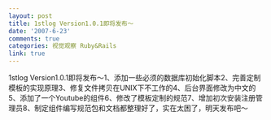 ```yaml
---
layout: post
title: 1stlog Version1.0.1即将发布～
date: '2007-6-23'
comments: true
categories: 视觉观察 Ruby&Rails
link: true
---
```

1stlog Version1.0.1即将发布～1、添加一些必须的数据库初始化脚本2、完善定制模板的实现原理3、修复文件拷贝在UNIX下不工作的4、后台界面修改为中文的5、添加了一个Youtube的组件6、修改了模板定制的规范7、增加初次安装注册管理员8、制定组件编写规范包和文档都整理好了，实在太困了，明天发布吧～
